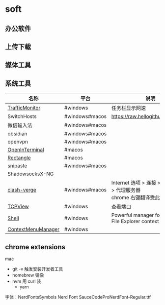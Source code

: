 # soft

## 办公软件
## 上传下载

## 媒体工具
## 系统工具

| 名称 | 平台 | 说明 |
| ---- | ---- | ---- |
| [TrafficMonitor](https://github.com/zhongyang219/TrafficMonitor) | #windows | 任务栏显示网速 |
| SwitchHosts | #windows#macos | https://raw.hellogithub.com/hosts |
| 微信输入法 | #windows#macos |  |
| obsidian | #windows#macos |  |
| openvpn | #windows#macos |  |
| [OpenInTerminal](https://github.com/Ji4n1ng/OpenInTerminal) | #macos |  |
| [Rectangle](https://github.com/rxhanson/Rectangle) | #macos |  |
| snipaste | #windows#macos |  |
| ShadowsocksX-NG |  |  |
| [clash-verge](https://github.com/zzzgydi/clash-verge) | #windows#macos | Internet 选项 > 连接 > 局域网设置 > 代理服务器<br>chrome 右键翻译受此影响 |
| [TCPView](https://learn.microsoft.com/en-us/sysinternals/downloads/tcpview) | #windows | 查看端口 |
| [Shell](https://github.com/moudey/Shell) | #windows | Powerful manager for Windows File Explorer context menu |
| [ContextMenuManager](https://github.com/BluePointLilac/ContextMenuManager) | #windows  |  |
## chrome extensions

mac
- git -v 触发安装开发者工具
- homebrew 镜像
- nvm  用 curl 装
	- yarn

字体：NerdFontsSymbols Nerd Font
SauceCodeProNerdFont-Regular.ttf